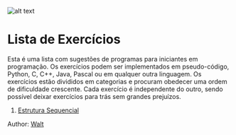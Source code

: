 ![alt text](https://wiki.python.org.br/pybr/img/pythonbrasil_logo.png)
# Lista de Exercícios 

Esta é uma lista com sugestões de programas para iniciantes em programação. Os exercícios podem ser implementados em pseudo-código, Python, C, C++, Java, Pascal ou em qualquer outra linguagem. Os exercícios estão divididos em categorias e procuram obedecer uma ordem de dificuldade crescente. Cada exercício é independente do outro, sendo possível deixar exercícios para trás sem grandes prejuízos.

1. [Estrutura Sequencial](https://github.com/waltf4code/exercicios-py/tree/main/estrutura_sequencial)

Author: [Walt](https://www.instagram.com/waltbrs/)